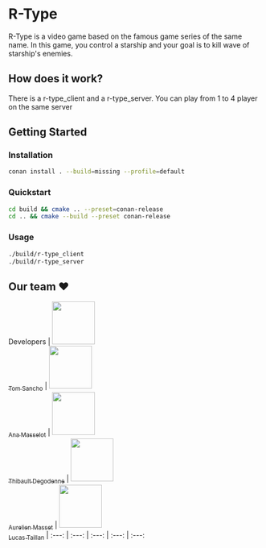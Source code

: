 # R-Type

R-Type is a video game based on the famous game series of the same name. In this game, you control a starship and your goal is to kill wave of starship's enemies.

## How does it work?

There is a r-type_client and a r-type_server. You can play from 1 to 4 player on the same server

## Getting Started

### Installation

```sh
conan install . --build=missing --profile=default
```

### Quickstart

```sh
cd build && cmake .. --preset=conan-release
cd .. && cmake --build --preset conan-release
```

### Usage

```sh
./build/r-type_client
./build/r-type_server
```

## Our team :heart:

Developers
| [<img src="https://github.com/Nestyles.png?size=85" width=85><br><sub>Tom Sancho</sub>](https://github.com/Nestyles) | [<img src="https://github.com/MizuriGit.png?size=85" width=85><br><sub>Ana Masselot</sub>](https://github.com/MizuriGit) | [<img src="https://github.com/Tipbs.png?size=85" width=85><br><sub>Thibault Degodenne</sub>](https://github.com/Tipbs) | [<img src="https://github.com/draze999.png?size=85" width=85><br><sub>Aurelien Masset</sub>](https://github.com/draze999) | [<img src="https://github.com/TAILLAN-Lucas.png?size=85" width=85><br><sub>Lucas Taillan</sub>](https://github.com/TAILLAN-Lucas)
| :---: | :---: | :---: | :---: | :---:
